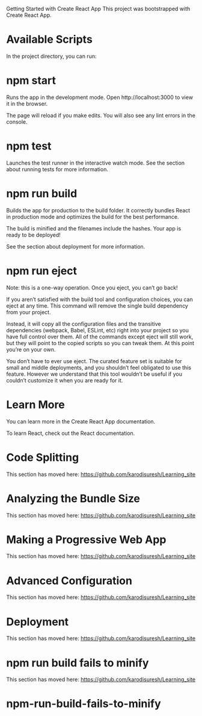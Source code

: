Getting Started with Create React App
This project was bootstrapped with Create React App.

# Available Scripts
In the project directory, you can run:

# npm start
Runs the app in the development mode.
Open http://localhost:3000 to view it in the browser.

The page will reload if you make edits.
You will also see any lint errors in the console.

# npm test
Launches the test runner in the interactive watch mode.
See the section about running tests for more information.

# npm run build
Builds the app for production to the build folder.
It correctly bundles React in production mode and optimizes the build for the best performance.

The build is minified and the filenames include the hashes.
Your app is ready to be deployed!

See the section about deployment for more information.

# npm run eject
Note: this is a one-way operation. Once you eject, you can’t go back!

If you aren’t satisfied with the build tool and configuration choices, you can eject at any time. This command will remove the single build dependency from your project.

Instead, it will copy all the configuration files and the transitive dependencies (webpack, Babel, ESLint, etc) right into your project so you have full control over them. All of the commands except eject will still work, but they will point to the copied scripts so you can tweak them. At this point you’re on your own.

You don’t have to ever use eject. The curated feature set is suitable for small and middle deployments, and you shouldn’t feel obligated to use this feature. However we understand that this tool wouldn’t be useful if you couldn’t customize it when you are ready for it.

# Learn More
You can learn more in the Create React App documentation.

To learn React, check out the React documentation.

# Code Splitting
This section has moved here: https://github.com/karodisuresh/Learning_site

# Analyzing the Bundle Size
This section has moved here: https://github.com/karodisuresh/Learning_site


# Making a Progressive Web App
This section has moved here: https://github.com/karodisuresh/Learning_site

# Advanced Configuration
This section has moved here: https://github.com/karodisuresh/Learning_site

# Deployment
This section has moved here: https://github.com/karodisuresh/Learning_site


# npm run build fails to minify
This section has moved here: https://github.com/karodisuresh/Learning_site


# npm-run-build-fails-to-minify
